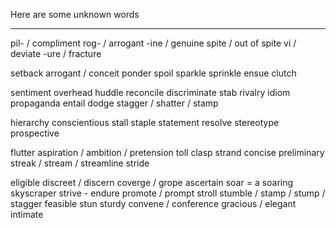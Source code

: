 Here are some unknown words

-----------------------

pil- / compliment
rog- / arrogant
-ine / genuine
spite / out of spite
vi / deviate
-ure / fracture

setback
arrogant / conceit
ponder
spoil
sparkle
sprinkle
ensue
clutch

sentiment
overhead
huddle
reconcile
discriminate
stab
rivalry
idiom
propaganda
entail
dodge
stagger / shatter / stamp

hierarchy
conscientious
stall
staple
statement
resolve
stereotype
prospective

flutter
aspiration / ambition / pretension
toll
clasp
strand
concise
preliminary
streak / stream / streamline
stride

eligible
discreet / discern
coverge / grope
ascertain
soar = a soaring skyscraper
strive - endure
promote / prompt
stroll
stumble / stamp / stump / stagger
feasible
stun
sturdy
convene / conference
gracious / elegant
intimate
